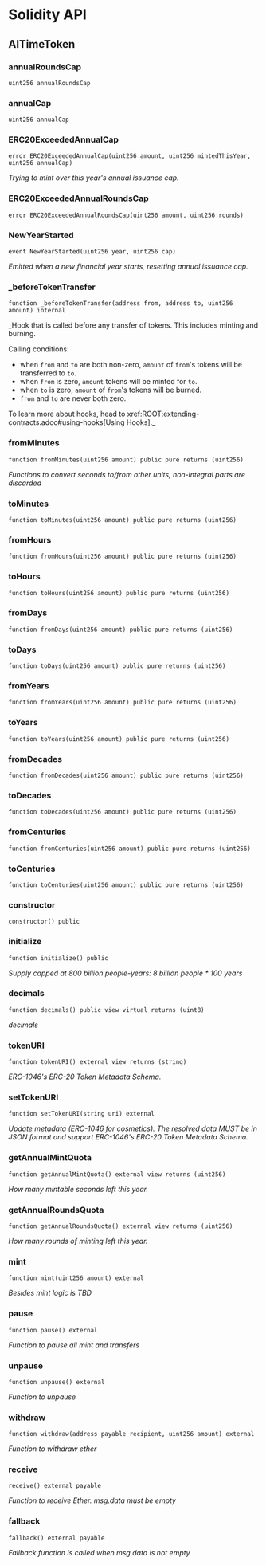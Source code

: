 # Solidity API

## AITimeToken

### annualRoundsCap

```solidity
uint256 annualRoundsCap
```

### annualCap

```solidity
uint256 annualCap
```

### ERC20ExceededAnnualCap

```solidity
error ERC20ExceededAnnualCap(uint256 amount, uint256 mintedThisYear, uint256 annualCap)
```

_Trying to mint over this year's annual issuance cap._

### ERC20ExceededAnnualRoundsCap

```solidity
error ERC20ExceededAnnualRoundsCap(uint256 amount, uint256 rounds)
```

### NewYearStarted

```solidity
event NewYearStarted(uint256 year, uint256 cap)
```

_Emitted when a new financial year starts, resetting annual issuance cap._

### _beforeTokenTransfer

```solidity
function _beforeTokenTransfer(address from, address to, uint256 amount) internal
```

_Hook that is called before any transfer of tokens. This includes
minting and burning.

Calling conditions:

- when `from` and `to` are both non-zero, `amount` of ``from``'s tokens
will be transferred to `to`.
- when `from` is zero, `amount` tokens will be minted for `to`.
- when `to` is zero, `amount` of ``from``'s tokens will be burned.
- `from` and `to` are never both zero.

To learn more about hooks, head to xref:ROOT:extending-contracts.adoc#using-hooks[Using Hooks]._

### fromMinutes

```solidity
function fromMinutes(uint256 amount) public pure returns (uint256)
```

_Functions to convert seconds to/from other units, non-integral parts are discarded_

### toMinutes

```solidity
function toMinutes(uint256 amount) public pure returns (uint256)
```

### fromHours

```solidity
function fromHours(uint256 amount) public pure returns (uint256)
```

### toHours

```solidity
function toHours(uint256 amount) public pure returns (uint256)
```

### fromDays

```solidity
function fromDays(uint256 amount) public pure returns (uint256)
```

### toDays

```solidity
function toDays(uint256 amount) public pure returns (uint256)
```

### fromYears

```solidity
function fromYears(uint256 amount) public pure returns (uint256)
```

### toYears

```solidity
function toYears(uint256 amount) public pure returns (uint256)
```

### fromDecades

```solidity
function fromDecades(uint256 amount) public pure returns (uint256)
```

### toDecades

```solidity
function toDecades(uint256 amount) public pure returns (uint256)
```

### fromCenturies

```solidity
function fromCenturies(uint256 amount) public pure returns (uint256)
```

### toCenturies

```solidity
function toCenturies(uint256 amount) public pure returns (uint256)
```

### constructor

```solidity
constructor() public
```

### initialize

```solidity
function initialize() public
```

_Supply capped at 800 billion people-years: 8 billion people * 100 years_

### decimals

```solidity
function decimals() public view virtual returns (uint8)
```

_decimals_

### tokenURI

```solidity
function tokenURI() external view returns (string)
```

_ERC-1046's ERC-20 Token Metadata Schema._

### setTokenURI

```solidity
function setTokenURI(string uri) external
```

_Update metadata (ERC-1046 for cosmetics). The resolved data MUST be
in JSON format and support ERC-1046's ERC-20 Token Metadata Schema._

### getAnnualMintQuota

```solidity
function getAnnualMintQuota() external view returns (uint256)
```

_How many mintable seconds left this year._

### getAnnualRoundsQuota

```solidity
function getAnnualRoundsQuota() external view returns (uint256)
```

_How many rounds of minting left this year._

### mint

```solidity
function mint(uint256 amount) external
```

_Besides
mint logic is TBD_

### pause

```solidity
function pause() external
```

_Function to pause all mint and transfers_

### unpause

```solidity
function unpause() external
```

_Function to unpause_

### withdraw

```solidity
function withdraw(address payable recipient, uint256 amount) external
```

_Function to withdraw ether_

### receive

```solidity
receive() external payable
```

_Function to receive Ether. msg.data must be empty_

### fallback

```solidity
fallback() external payable
```

_Fallback function is called when msg.data is not empty_

